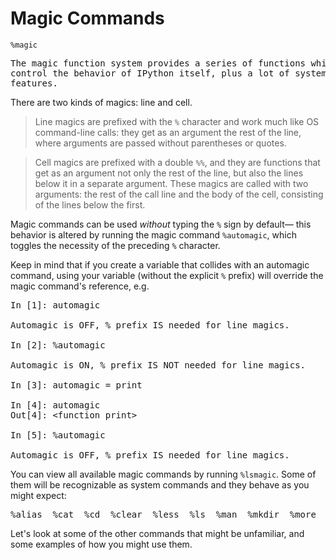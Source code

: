 # Magic Commands

```
%magic
```
<pre class="output">
The magic function system provides a series of functions which allow you to
control the behavior of IPython itself, plus a lot of system-type
features.
</pre>

There are two kinds of magics: line and cell.

> Line magics are prefixed with the `%` character and work much like OS
command-line calls: they get as an argument the rest of the line, where
arguments are passed without parentheses or quotes.

> Cell magics are prefixed with a double `%%`, and they are functions that get as an argument not only the rest of the line, but also the lines below it in a
separate argument.  These magics are called with two arguments: the rest of the
call line and the body of the cell, consisting of the lines below the first.

Magic commands can be used *without* typing the `%` sign by default— this behavior is altered by running the magic command `%automagic`, which toggles the necessity of the preceding `%` character.

<i class="fa fa-fw fa-warning"></i> Keep in mind that if you create a variable that collides with an automagic command, using your variable (without the explicit `%` prefix) will override the magic command's reference, e.g.

<pre class="output">
In [1]: automagic

Automagic is OFF, % prefix IS needed for line magics.

In [2]: %automagic

Automagic is ON, % prefix IS NOT needed for line magics.

In [3]: automagic = print

In [4]: automagic
Out[4]: &lt;function print&gt;

In [5]: %automagic

Automagic is OFF, % prefix IS needed for line magics.
</pre>

You can view all available magic commands by running `%lsmagic`. Some of them will be recognizable as system commands and they behave as you might expect:

<pre class="output">
%alias  %cat  %cd  %clear  %less  %ls  %man  %mkdir  %more  %mv  %pip  %popd  %pushd  %pwd  %rm  %rmdir
</pre>

Let's look at some of the other commands that might be unfamiliar, and some examples of how you might use them.
